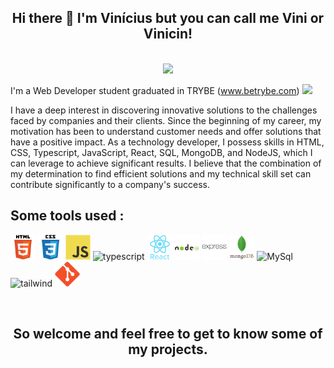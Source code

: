 
<div align="center"> 
 <h2>Hi there 👋 I'm Vinícius but you can call me Vini or Vinicin!</h2>
</div>
 <br/>
<div align="center">
 <img src="https://media1.giphy.com/media/dUNNnf1vwvhRuGCBMb/giphy.gif?cid=ecf05e473p8jjttfiwz3s79axsmb7li86hbydsrojfze0axa&rid=giphy.gif&ct=g"  width="500"  />
</div>
</p>

I'm a Web Developer student graduated in TRYBE (www.betrybe.com)
<img src="https://media2.giphy.com/media/v0pjPifNejWspnnrJj/200w.webp" width="50"> 

I have a deep interest in discovering innovative solutions to the challenges faced by companies and their clients. Since the beginning of my career, my motivation has been to understand customer needs and offer solutions that have a positive impact. As a technology developer, I possess skills in HTML, CSS, Typescript, JavaScript, React, SQL, MongoDB, and NodeJS, which I can leverage to achieve significant results. I believe that the combination of my determination to find efficient solutions and my technical skill set can contribute significantly to a company's success.
</p>

## Some tools used :

<p align="left">
<img src="https://raw.githubusercontent.com/devicons/devicon/master/icons/html5/html5-original-wordmark.svg" alt="html5" width="40" height="40"/> 
<img src="https://raw.githubusercontent.com/devicons/devicon/master/icons/css3/css3-original-wordmark.svg" alt="css3" width="40" height="40"/> 
<img src="https://raw.githubusercontent.com/devicons/devicon/master/icons/javascript/javascript-original.svg" alt="javascript" width="40" height="40"/>
<img src="https://upload.wikimedia.org/wikipedia/commons/4/4c/Typescript_logo_2020.svg" alt="typescript" width="40" height="40"/>
<img src="https://raw.githubusercontent.com/devicons/devicon/master/icons/react/react-original-wordmark.svg" alt="react" width="40" height="40"/> 
<img src="https://raw.githubusercontent.com/devicons/devicon/master/icons/nodejs/nodejs-original-wordmark.svg" alt="nodejs" width="40" height="40"/>
<img src="https://raw.githubusercontent.com/devicons/devicon/master/icons/express/express-original-wordmark.svg" alt="express" width="40" height="40"/> 
<img src="https://raw.githubusercontent.com/devicons/devicon/master/icons/mongodb/mongodb-original-wordmark.svg" alt="mongodb" width="40" height="40"/>
<img src="https://marcas-logos.net/wp-content/uploads/2020/11/MySQL-logo-600x400.png" alt="MySql" width="40" height="40"/> 
<img src="https://upload.wikimedia.org/wikipedia/commons/d/d5/Tailwind_CSS_Logo.svg" alt="tailwind" width="40" height="40"/> 
<img src="https://raw.githubusercontent.com/devicons/devicon/master/icons/git/git-original.svg" alt="git" width="40" height="40"/> 


</p> 
<br/>
<h2 align="center">So welcome and feel free to get to know some of my projects.</h2>
<br/>
</body>
